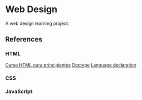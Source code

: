 # Web Design

A web design learning project.

## References

### HTML

[Curso HTML para principiantes](https://www.youtube.com/watch?v=rbuYtrNUxg4&ab_channel=Fazt)
[Doctype](https://developer.mozilla.org/es/docs/Glossary/Doctype)
[Language declaration](https://www.w3.org/International/questions/qa-html-language-declarations.es)

### CSS

### JavaScript
